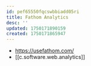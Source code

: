 ```yaml
---
id: pef65550fqcswbbiadd05ri
title: Fathom Analytics
desc: ''
updated: 1750171890159
created: 1750171865947
---
```


- https://usefathom.com/
- [[c.software.web.analytics]]